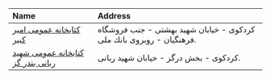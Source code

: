 | Name                                                                                                         | Address                                                              |
|:-------------------------------------------------------------------------------------------------------------|:---------------------------------------------------------------------|
| [كتابخانه عمومی امیر كبیر](https://lib.ir/fa/library/397/كتابخانه-عمومی-امیر-كبیر/search/)                   | كردكوی - خیابان شهید بهشتی - جنب فروشگاه فرهنگیان - روبروی بانك ملی. |
| [كتابخانه عمومی شهید ربانی بندر گز](https://lib.ir/fa/library/188/كتابخانه-عمومی-شهید-ربانی-بندر-گز/search/) | كردكوى - بخش درگز - خيابان شهيد ربانى.                               |